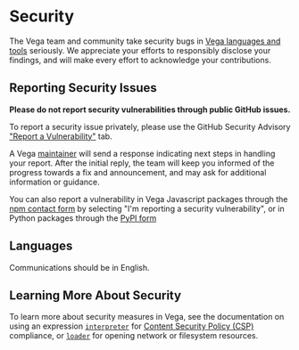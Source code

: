 # Security

The Vega team and community take security bugs in [Vega languages and tools](https://github.com/vega) seriously. We appreciate your efforts to responsibly disclose your findings, and will make every effort to acknowledge your contributions.

## Reporting Security Issues

**Please do not report security vulnerabilities through public GitHub issues.**

To report a security issue privately, please use the GitHub Security Advisory ["Report a Vulnerability"](https://github.com/vega/.github/security/advisories/new) tab.

A Vega [maintainer](https://github.com/vega/.github/blob/main/project-docs/MAINTAINERS.md) will send a response indicating next steps in handling your report. After the initial reply, the team will keep you informed of the progress towards a fix and announcement, and may ask for additional information or guidance.

You can also report a vulnerability in Vega Javascript packages through the [npm contact form](https://www.npmjs.com/support) by selecting "I'm reporting a security vulnerability", or in Python packages through the [PyPI form](https://pypi.org/security/)

## Languages

Communications should be in English.

## Learning More About Security

To learn more about security measures in Vega, see the documentation on using an expression [`interpreter`](https://vega.github.io/vega/usage/interpreter/) for [Content Security Policy (CSP)](https://developer.mozilla.org/en-US/docs/Web/HTTP/CSP) compliance, or [`loader`](https://github.com/vega/vega/tree/main/packages/vega-loader) for opening network or filesystem resources.
